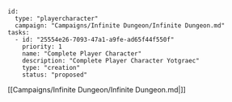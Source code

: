 
```RpgManager4
id: 
  type: "playercharacter"
  campaign: "Campaigns/Infinite Dungeon/Infinite Dungeon.md"
tasks: 
  - id: "25554e26-7093-47a1-a9fe-ad65f44f550f"
    priority: 1
    name: "Complete Player Character"
    description: "Complete Player Character Yotgraec"
    type: "creation"
    status: "proposed"
```

[[Campaigns/Infinite Dungeon/Infinite Dungeon.md|]]